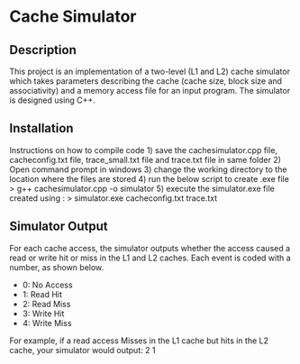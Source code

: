 <h1> Cache Simulator </h1>

<h2> Description </h2>
This project is an implementation of a two-level (L1 and L2) cache simulator which takes parameters describing the cache (cache size, block size and associativity) and a memory access file for an input program. The simulator is designed using C++.

<h2> Installation </h2>
Instructions on how to compile code
1) save the cachesimulator.cpp file, cacheconfig.txt file, trace_small.txt file and trace.txt file in same folder 
2) Open command prompt in windows
3) change the working directory to the location where the files are stored
4) run the below script to create .exe file 
	> g++ cachesimulator.cpp -o simulator
5) execute the simulator.exe file created using :
	> simulator.exe cacheconfig.txt trace.txt
	
<h2> Simulator Output </h2>
For each cache access, the simulator outputs whether the access caused a read or write hit or miss in the L1 and L2 caches. Each event is coded with a number, as shown below. 
 
 <ul>
<li>0: No Access</li>
<li>1: Read Hit </li>
<li>2: Read Miss </li>
<li>3: Write Hit </li>
<li>4: Write Miss </li>
</ul>
For example, if a read access Misses in the L1 cache but hits in the L2 cache, your simulator would output: 2 1 

